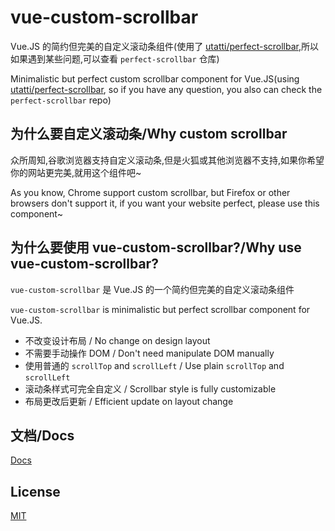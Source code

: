 # vue-custom-scrollbar

Vue.JS 的简约但完美的自定义滚动条组件(使用了 [utatti/perfect-scrollbar](https://github.com/utatti/perfect-scrollbar),所以如果遇到某些问题,可以查看 `perfect-scrollbar` 仓库)

Minimalistic but perfect custom scrollbar component for Vue.JS(using [utatti/perfect-scrollbar](https://github.com/utatti/perfect-scrollbar), so if you have any question, you also can check the `perfect-scrollbar` repo)

## 为什么要自定义滚动条/Why custom scrollbar

众所周知,谷歌浏览器支持自定义滚动条,但是火狐或其他浏览器不支持,如果你希望你的网站更完美,就用这个组件吧~

As you know, Chrome support custom scrollbar, but Firefox or other browsers don't support it, if you want your website perfect, please use this component~

## 为什么要使用 vue-custom-scrollbar?/Why use vue-custom-scrollbar?

`vue-custom-scrollbar` 是 Vue.JS 的一个简约但完美的自定义滚动条组件

`vue-custom-scrollbar` is minimalistic but perfect scrollbar component for Vue.JS.

- 不改变设计布局 / No change on design layout
- 不需要手动操作 DOM / Don't need manipulate DOM manually
- 使用普通的 `scrollTop` and `scrollLeft` / Use plain `scrollTop` and `scrollLeft`
- 滚动条样式可完全自定义 / Scrollbar style is fully customizable
- 布局更改后更新 / Efficient update on layout change

## 文档/Docs

[Docs](https://binaryify.github.io/vue-custom-scrollbar/)

## License

[MIT](https://github.com/Binaryify/vue-custom-scrollbar/blob/master/LICENSE)
